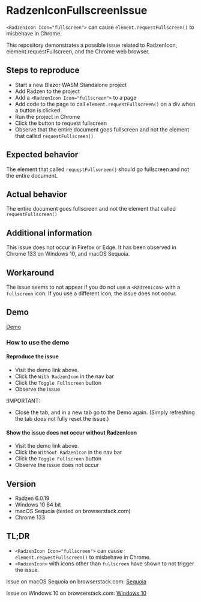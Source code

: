 # RadzenIconFullscreenIssue
`<RadzenIcon Icon="fullscreen">` can cause `element.requestFullscreen()` to misbehave in Chrome.

This repository demonstrates a possible issue related to RadzenIcon, element.requestFullscreen, and the Chrome web browser.

## Steps to reproduce
- Start a new Blazor WASM Standalone project
- Add Radzen to the project
- Add a `<RadzenIcon Icon="fullscreen">` to a page
- Add code to the page to call `element.requestFullscreen()` on a div when a button is clicked
- Run the project in Chrome
- Click the button to request fullscreen
- Observe that the entire document goes fullscreen and not the element that called `requestFullscreen()`

## Expected behavior
The element that called `requestFullscreen()` should go fullscreen and not the entire document.

## Actual behavior
The entire document goes fullscreen and not the element that called `requestFullscreen()`

## Additional information
This issue does not occur in Firefox or Edge. It has been observed in Chrome 133 on Windows 10, and macOS Sequoia.

## Workaround
The issue seems to not appear if you do not use a `<RadzenIcon>` with a `fullscreen` icon. If you use a different icon, the issue does not occur.

## Demo
[Demo](https://lostbeard.github.io/RadzenIconFullscreenIssue/)

### How to use the demo

#### Reproduce the issue
- Visit the demo link above.
- Click the `With RadzenIcon` in the nav bar
- Click the `Toggle Fullscreen` button
- Observe the issue

!IMPORTANT: 
- Close the tab, and in a new tab go to the Demo again. (Simply refreshing the tab does not fully reset the issue.)

#### Show the issue does not occur without RadzenIcon
- Visit the demo link above.
- Click the `Without RadzenIcon` in the nav bar
- Click the `Toggle Fullscreen` button
- Observe the issue does not occur

## Version
- Radzen 6.0.19
- Windows 10 64 bit
- macOS Sequoia (tested on browserstack.com)
- Chrome 133

## TL;DR
- `<RadzenIcon Icon="fullscreen">` can cause `element.requestFullscreen()` to misbehave in Chrome.
- `<RadzenIcon>` with icons other than `fullscreen` have shown to not trigger the issue.

Issue on macOS Sequoia on browserstack.com:
[Sequoia](https://github.com/LostBeard/RadzenIconFullscreenIssue/raw/refs/heads/main/RadzenIconFullscreenIssue/Media/screenRecording-1-3-2025-9-11.mp4)

Issue on Windows 10 on browserstack.com:
[Windows 10](https://github.com/LostBeard/RadzenIconFullscreenIssue/raw/refs/heads/main/RadzenIconFullscreenIssue/Media/screenRecording-1-3-2025-9-15.mp4)
